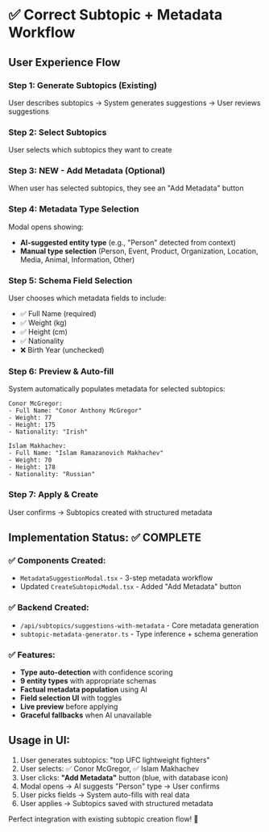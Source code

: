 # ✅ Correct Subtopic + Metadata Workflow

## User Experience Flow

### Step 1: Generate Subtopics (Existing)
User describes subtopics → System generates suggestions → User reviews suggestions

### Step 2: Select Subtopics  
User selects which subtopics they want to create

### Step 3: **NEW** - Add Metadata (Optional)
When user has selected subtopics, they see an "Add Metadata" button

### Step 4: Metadata Type Selection
Modal opens showing:
- **AI-suggested entity type** (e.g., "Person" detected from context)
- **Manual type selection** (Person, Event, Product, Organization, Location, Media, Animal, Information, Other)

### Step 5: Schema Field Selection  
User chooses which metadata fields to include:
- ✅ Full Name (required)
- ✅ Weight (kg) 
- ✅ Height (cm)
- ✅ Nationality
- ❌ Birth Year (unchecked)

### Step 6: Preview & Auto-fill
System automatically populates metadata for selected subtopics:
```
Conor McGregor:
- Full Name: "Conor Anthony McGregor"
- Weight: 77
- Height: 175  
- Nationality: "Irish"

Islam Makhachev:
- Full Name: "Islam Ramazanovich Makhachev"
- Weight: 70
- Height: 178
- Nationality: "Russian"
```

### Step 7: Apply & Create
User confirms → Subtopics created with structured metadata

## Implementation Status: ✅ COMPLETE

### ✅ Components Created:
- `MetadataSuggestionModal.tsx` - 3-step metadata workflow
- Updated `CreateSubtopicModal.tsx` - Added "Add Metadata" button

### ✅ Backend Created:
- `/api/subtopics/suggestions-with-metadata` - Core metadata generation
- `subtopic-metadata-generator.ts` - Type inference + schema generation

### ✅ Features:
- **Type auto-detection** with confidence scoring
- **9 entity types** with appropriate schemas
- **Factual metadata population** using AI
- **Field selection UI** with toggles
- **Live preview** before applying
- **Graceful fallbacks** when AI unavailable

## Usage in UI:

1. User generates subtopics: "top UFC lightweight fighters"
2. User selects: ✅ Conor McGregor, ✅ Islam Makhachev  
3. User clicks: **"Add Metadata"** button (blue, with database icon)
4. Modal opens → AI suggests "Person" type → User confirms
5. User picks fields → System auto-fills with real data
6. User applies → Subtopics saved with structured metadata

Perfect integration with existing subtopic creation flow! 🎯